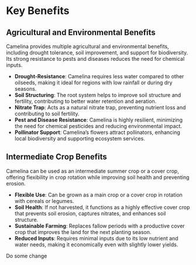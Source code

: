 # Key Benefits

## Agricultural and Environmental Benefits
Camelina provides multiple agricultural and environmental benefits, including drought tolerance, soil improvement, and support for biodiversity. Its strong resistance to pests and diseases reduces the need for chemical inputs.

- **Drought-Resistance**: Camelina requires less water compared to other oilseeds, making it ideal for regions with low rainfall or during dry seasons.
- **Soil Structuring**: The root system helps to improve soil structure and fertility, contributing to better water retention and aeration.
- **Nitrate Trap**: Acts as a natural nitrate trap, preventing nutrient loss and contributing to soil fertility.
- **Pest and Disease Resistance**: Camelina is highly resilient, minimizing the need for chemical pesticides and reducing environmental impact.
- **Pollinator Support**: Camelina’s flowers attract pollinators, enhancing local biodiversity and supporting ecosystem services.

## Intermediate Crop Benefits
Camelina can be used as an intermediate summer crop or a cover crop, offering flexibility in crop rotation while improving soil health and preventing erosion.

- **Flexible Use**: Can be grown as a main crop or a cover crop in rotation with cereals or legumes.
- **Soil Health**: If not harvested, it functions as a highly effective cover crop that prevents soil erosion, captures nitrates, and enhances soil structure.
- **Sustainable Farming**: Replaces fallow periods with a productive cover crop that improves the land for the next planting season.
- **Reduced Inputs**: Requires minimal inputs due to its low nutrient and water needs, making it economically even with slightly lower yields.

Do some change